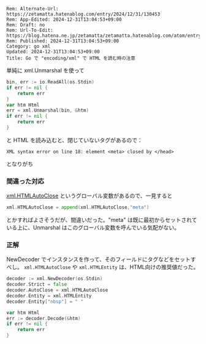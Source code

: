 ```header
Rem: Alternate-Url: https://zetamatta.hatenablog.com/entry/2024/12/31/130453
Rem: App-Edited: 2024-12-31T13:04:53+09:00
Rem: Draft: no
Rem: Url-To-Edit: https://blog.hatena.ne.jp/zetamatta/zetamatta.hatenablog.com/atom/entry/6802418398316190617
Rem: Published: 2024-12-31T13:04:53+09:00
Category: go xml
Updated: 2024-12-31T13:04:53+09:00
Title: Go で "encoding/xml" で HTML を読む時の注意
```
単純に xml.Unmarshal を使って

```go
bin, err := io.ReadAll(os.Stdin)
if err != nil {
    return err
}
var htm Html
err = xml.Unmarshal(bin, &htm)
if err != nil {
    return err
}
```

と HTML を読み込むと、閉じていないタグがあるので：

```
XML syntax error on line 18: element <meta> closed by </head>
```

となりがち

### 間違った対応

[xml.HTMLAutoClose](https://pkg.go.dev/encoding/xml@go1.23.4#pkg-variables) というグローバル変数があるので、一見すると

```go
xml.HTMLAutoClose = append(xml.HTMLAutoClose,"meta")
```

とかすればよさそうだが、間違いだった。"meta" は既に最初からセットされている上に、Unmarshal はこのグローバル変数を呼んでいる気配がない。

### 正解

NewDecoder でインスタンスを作って、そのフィールドにタグなどをセットすべし。
`xml.HTMLAutoClose` や `xml.HTMLEntity` は、HTML向けの推奨値だった。

```go
decoder := xml.NewDecoder(os.Stdin)
decoder.Strict = false
decoder.AutoClose = xml.HTMLAutoClose
decoder.Entity = xml.HTMLEntity
decoder.Entity["nbsp"] = " "

var htm Html
err := decoder.Decode(&htm)
if err != nil {
    return err
}
```

